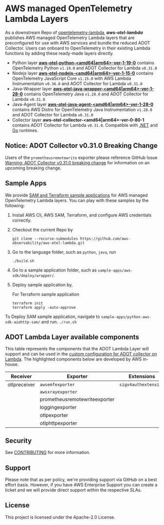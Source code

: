 # AWS managed OpenTelemetry Lambda Layers

As a downstream Repo of [opentelemetry-lambda](https://github.com/open-telemetry/opentelemetry-lambda), ___aws-otel-lambda___ publishes AWS managed OpenTelemetry Lambda layers that are preconfigured for use with AWS services and bundle the reduced ADOT Collector. Users can onboard to OpenTelemetry in their existing Lambda functions by adding these ready-made layers directly.
- Python layer [**aws-otel-python-<amd64|arm64>-ver-1-19-0**](https://aws-otel.github.io/docs/getting-started/lambda/lambda-python) contains OpenTelemetry Python `v1.19.0` and ADOT Collector for Lambda `v0.31.0`
- Nodejs layer [**aws-otel-nodejs-<amd64|arm64>-ver-1-15-0**](https://aws-otel.github.io/docs/getting-started/lambda/lambda-js) contains OpenTelemetry JavaScript Core `v1.15.0` with AWS Lambda Instrumentation `v0.36.0` and ADOT Collector for Lambda `v0.31.0`
- Java-Wrapper layer [**aws-otel-java-wrapper-<amd64|arm64>-ver-1-28-0**](https://aws-otel.github.io/docs/getting-started/lambda/lambda-java) contains OpenTelemetry Java `v1.28.0` and ADOT Collector for Lambda `v0.31.0`
- Java-Agent layer [**aws-otel-java-agent-<amd64|arm64>-ver-1-28-0**](https://aws-otel.github.io/docs/getting-started/lambda/lambda-java-auto-instr) contains AWS Distro for OpenTelemetry Java Instrumentation `v1.28.0` and ADOT Collector for Lambda `v0.31.0`
- Collector layer **aws-otel-collector-<amd64|arm64>-ver-0-80-1** contains ADOT Collector for Lambda `v0.31.0`. Compatible with [.NET](https://aws-otel.github.io/docs/getting-started/lambda/lambda-dotnet) and [Go](https://aws-otel.github.io/docs/getting-started/lambda/lambda-go) runtimes.

## Notice: ADOT Collector v0.31.0 Breaking Change
Users of the `prometheusremotewrite` exporter please reference GitHub Issue [Warning: ADOT Collector v0.31.0 breaking change](https://github.com/aws-observability/aws-otel-collector/issues/2043)
for information on an upcoming breaking change.

## Sample Apps
We provide [SAM and Terraform sample applications](sample-apps/) for AWS managed OpenTelemetry Lambda layers. You can play with these samples by the following:
1. Install AWS Cli, AWS SAM, Terraform, and configure AWS credentials correctly.
2. Checkout the current Repo by
   
   ```
   git clone --recurse-submodules https://github.com/aws-observability/aws-otel-lambda.git
   ```
   
3. Go to the language folder, such as `python`, `java`, run

   ```
   ./build.sh
   ```
4. Go to a sample application folder, such as `sample-apps/aws-sdk/deploy/wrapper/`.
    
5. Deploy sample application by,
       
    For Terraform sample application
    ```
    terraform init
    terraform apply -auto-approve
    ```
 To Deploy SAM sample application, navigate to `sample-apps/python-aws-sdk-aiohttp-sam/` and run.
    ```
    ./run.sh
    ```
## ADOT Lambda Layer available components

This table represents the components that the ADOT Lambda Layer will support and can be used in the [custom configuration for ADOT collector on Lambda](https://aws-otel.github.io/docs/getting-started/lambda#custom-configuration-for-the-adot-collector-on-lambda). The highlighted components below are developed by AWS in-house.

| Receiver       | Exporter                          | Extensions                  |
|----------------|-----------------------------------|-----------------------------|
|otlpreceiver    |`awsemfexporter`                   |`sigv4authextension`         |
|                |`awsxrayexporter`                  |                             |
|                |prometheusremotewriteexporter      |                             |
|                |loggingexporter                    |                             |
|                |otlpexporter                       |                             |
|                |otlphttpexporter                   |                             |

## Security

See [CONTRIBUTING](CONTRIBUTING.md#security-issue-notifications) for more information.

## Support 

Please note that as per policy, we're providing support via GitHub on a best effort basis. However, if you have AWS Enterprise Support you can create a ticket and we will provide direct support within the respective SLAs.

## License

This project is licensed under the Apache-2.0 License.
